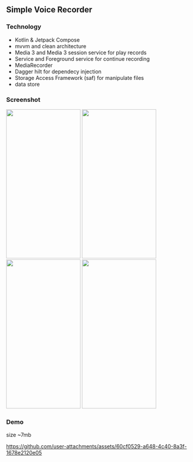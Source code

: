 ## Simple Voice Recorder 

### Technology
- Kotlin & Jetpack Compose
- mvvm and clean architecture
- Media 3 and Media 3 session service for play records
- Service and Foreground service for continue recording
- MediaRecorder
- Dagger hilt for dependecy injection
- Storage Access Framework (saf) for manipulate files
- data store

### Screenshot
<img src="https://github.com/user-attachments/assets/6d912b2a-e22a-4996-bc3c-32355bebcd27" width="200" height="400">
<img src="https://github.com/user-attachments/assets/8a2b1416-189d-4b1e-ae8e-625e779c5625" width="200" height="400">
<img src="https://github.com/user-attachments/assets/3b50d60d-9b8b-454c-a292-8bb06467d2cb" width="200" height="400">
<img src="https://github.com/user-attachments/assets/eb08dae9-0488-4eeb-b1f3-0b577d7e8fd4" width="200" height="400">




### Demo
size ~7mb

https://github.com/user-attachments/assets/60cf0529-a648-4c40-8a3f-1678e2120e05
